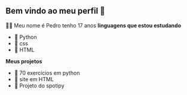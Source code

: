 ## Bem vindo ao meu perfil 👋

🙋‍♂️ Meu nome é Pedro tenho 17 anos 
**linguagens que estou estudando**
- 📕 Python
- 📕 css
- 📕 HTML 

**Meus projetos**
- 💼 70 exercícios em python
- 💼 site em HTML
- 💼 Projeto do spotipy



<!--
**pedrao2109/pedrao2109** is a ✨ _special_ ✨ repository because its `README.md` (this file) appears on your GitHub profile.

Here are some ideas to get you started:

- 🔭 I’m currently working on ...
- 🌱 I’m currently learning ...
- 👯 I’m looking to collaborate on ...
- 🤔 I’m looking for help with ...
- 💬 Ask me about ...
- 📫 How to reach me: ...
- 😄 Pronouns: ...
- ⚡ Fun fact: ...
-->
